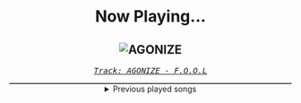 <div align="center"> 
<h1>Now Playing...</h1>

![AGONIZE](https://i.scdn.co/image/ab67616d00001e02a62e92c283786de3a84eec03)
--
_<samp><a href="https://open.spotify.com/track/7eSZWrqs4NDPZo3MOrFI3Q">Track: AGONIZE - F.O.O.L</a></samp>_

<div style="border: 1px #4B5054 solid"></div>
<details>
  <summary>
    Previous played songs
  </summary>
  <table>
    <thead>
      <tr>
        <th>
          Artist
        </th>
        <th>
          Song
        </th>
        <th>
          Link
        </th>
      </tr>
    </thead>
    <tbody>
      <tr><td>F.O.O.L</td><td>AGONIZE</td><td><a href="https://open.spotify.com/track/7eSZWrqs4NDPZo3MOrFI3Q">https://open.spotify.com/track/7eSZWrqs4NDPZo3MOrFI3Q</a></td></tr><tr><td>B-Lion</td><td>Cowboy's Got Business (Epic Version) [Boothill Theme]</td><td><a href="https://open.spotify.com/track/2XiPCRf55vCtHJvo8w4kV8">https://open.spotify.com/track/2XiPCRf55vCtHJvo8w4kV8</a></td></tr><tr><td>B-Lion</td><td>Sunslayer</td><td><a href="https://open.spotify.com/track/4gITPNAKTpCDLmboTQaYN6">https://open.spotify.com/track/4gITPNAKTpCDLmboTQaYN6</a></td></tr><tr><td>B-Lion</td><td>Destruction Pulse</td><td><a href="https://open.spotify.com/track/4ladnmpUuC9dZGZ8nesvOg">https://open.spotify.com/track/4ladnmpUuC9dZGZ8nesvOg</a></td></tr><tr><td>Sleep Theory</td><td>Parasite</td><td><a href="https://open.spotify.com/track/0eZ3IqGte3od6W8pFkwz1m">https://open.spotify.com/track/0eZ3IqGte3od6W8pFkwz1m</a></td></tr><tr><td>Kayro</td><td>Midnight Sky</td><td><a href="https://open.spotify.com/track/0oFRLbJzx0qC7VqeICx6BP">https://open.spotify.com/track/0oFRLbJzx0qC7VqeICx6BP</a></td></tr><tr><td>Sleep Token</td><td>Past Self</td><td><a href="https://open.spotify.com/track/0Uvf2v96tJ5CuyK0LtyAgd">https://open.spotify.com/track/0Uvf2v96tJ5CuyK0LtyAgd</a></td></tr><tr><td>ENMA</td><td>Shinra Tensei</td><td><a href="https://open.spotify.com/track/7j2ezh4dX1KurXtEpKDZh7">https://open.spotify.com/track/7j2ezh4dX1KurXtEpKDZh7</a></td></tr><tr><td>Disturbed</td><td>Dead Inside</td><td><a href="https://open.spotify.com/track/0iVRWCvgNVwSQRO2Lm8o0O">https://open.spotify.com/track/0iVRWCvgNVwSQRO2Lm8o0O</a></td></tr><tr><td>Disturbed</td><td>Dead Inside</td><td><a href="https://open.spotify.com/track/0iVRWCvgNVwSQRO2Lm8o0O">https://open.spotify.com/track/0iVRWCvgNVwSQRO2Lm8o0O</a></td></tr><tr><td>The Home Team</td><td>Overtime</td><td><a href="https://open.spotify.com/track/5HBfsevSTE9ifSpqlYY3iH">https://open.spotify.com/track/5HBfsevSTE9ifSpqlYY3iH</a></td></tr><tr><td>Sleep Token</td><td>Caramel</td><td><a href="https://open.spotify.com/track/1QrbZhFYlViXd60g130vw1">https://open.spotify.com/track/1QrbZhFYlViXd60g130vw1</a></td></tr><tr><td>The Home Team</td><td>Love When You're Used</td><td><a href="https://open.spotify.com/track/0lsN5nUamUe7ZFoqW71rAM">https://open.spotify.com/track/0lsN5nUamUe7ZFoqW71rAM</a></td></tr><tr><td>The Home Team</td><td>Turn You Off</td><td><a href="https://open.spotify.com/track/2MO36OeBtlN5mvtWJonMhR">https://open.spotify.com/track/2MO36OeBtlN5mvtWJonMhR</a></td></tr><tr><td>TSS</td><td>Would you be my therapy? (feat. Windwaker) - Redux</td><td><a href="https://open.spotify.com/track/3p78XD0O2ihOpKcjjkF06O">https://open.spotify.com/track/3p78XD0O2ihOpKcjjkF06O</a></td></tr><tr><td>Bullet For My Valentine</td><td>Your Betrayal</td><td><a href="https://open.spotify.com/track/25GC50HslaaruyrKjdu0lP">https://open.spotify.com/track/25GC50HslaaruyrKjdu0lP</a></td></tr><tr><td>The Home Team</td><td>Worthy</td><td><a href="https://open.spotify.com/track/6UcydD46iXzyCpoJYeM8tG">https://open.spotify.com/track/6UcydD46iXzyCpoJYeM8tG</a></td></tr><tr><td>Nickelback</td><td>Burn It to the Ground</td><td><a href="https://open.spotify.com/track/1jq28NGw6wdtFKx8MBPy6C">https://open.spotify.com/track/1jq28NGw6wdtFKx8MBPy6C</a></td></tr><tr><td>Sleep Token</td><td>Emergence</td><td><a href="https://open.spotify.com/track/2OMjHcniFxzijWX7EaBrXE">https://open.spotify.com/track/2OMjHcniFxzijWX7EaBrXE</a></td></tr><tr><td>Architects</td><td>Whiplash</td><td><a href="https://open.spotify.com/track/5c3Nd8XUPfsO8MLUM1oa7O">https://open.spotify.com/track/5c3Nd8XUPfsO8MLUM1oa7O</a></td></tr>
    </tbody>
  </table>
</details>

</div>
